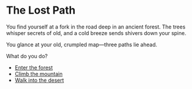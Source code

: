 # The Lost Path

You find yourself at a fork in the road deep in an ancient forest. The trees whisper secrets of old, and a cold breeze sends shivers down your spine.

You glance at your old, crumpled map—three paths lie ahead.

What do you do?

<!-- Team members will add their own choices here in their branches -->
- [Enter the forest](forest.md)
- [Climb the mountain](mountain.md)
- [Walk into the desert](desert.md)
